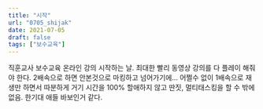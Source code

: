 ```yaml
---
title: "시작"
url: "0705_shijak"
date: 2021-07-05
draft: false
tags: ["보수교육"]
---
```

직훈교사 보수교육 온라인 강의 시작하는 날. 최대한 빨리 동영상 강의를 다 플레이 해줘야 한다. 2배속으로 하면 안본것으로 마킹하고 넘어가기에... 어쩔수 없이 1배속으로 재생만 하면서 따분하게 거기 시간을 100% 할애하지 않고 딴짓, 멀티태스킹을 할 수 밖에 없음. 한기대 애들 바보인거 같다.
